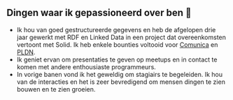 Dingen waar ik gepassioneerd over ben 🎉
-------------------------

-   Ik hou van goed gestructureerde gegevens en heb de afgelopen drie jaar gewerkt met RDF en Linked Data in een project dat overeenkomsten vertoont met Solid. Ik heb enkele bounties voltooid voor [Comunica](https://comunica.dev/association/bounties/) en [PLDN](https://github.com/pldn/LDWizard/issues/59).
-   Ik geniet ervan om presentaties te geven op meetups en in contact te komen met andere enthousiaste programmeurs.
-   In vorige banen vond ik het geweldig om stagiairs te begeleiden. Ik hou van de interacties en het is zeer bevredigend om mensen dingen te zien bouwen en te zien groeien.
